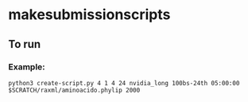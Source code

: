 # makesubmissionscripts

## To run

### Example:

```
python3 create-script.py 4 1 4 24 nvidia_long 100bs-24th 05:00:00 $SCRATCH/raxml/aminoacido.phylip 2000
```

